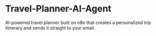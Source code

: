 # Travel-Planner-AI-Agent
AI-powered travel planner built on n8n that creates a personalized trip itinerary and sends it straight to your email.
